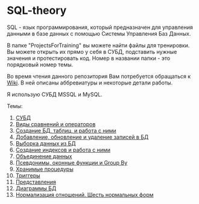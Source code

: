 # SQL-theory
SQL - язык программирования, который предназначен для управления данными в базе данных с помощью Системы Управления Баз Данных.

В папке "ProjectsForTraining" вы можете найти файлы для тренировки. Вы можете открыть их прямо у себя в СУБД, подставить нужные значения и протестировать код. Номер в названии папки - это порядковый номер темы.

Во время чтения данного репозитория Вам потребуется обращаться к [Wiki](https://github.com/Barsuchek/SQL-theory/wiki). В ней описаны аббревиатуры и некоторые детали работы.

Я использую СУБД MSSQL и MySQL.

Темы:
1. [СУБД](https://github.com/Barsuchek/SQL-theory/blob/main/Info/СУБД.md)
2. [Виды сравнений и операторов](https://github.com/Barsuchek/SQL-theory/blob/main/Info/Виды.md)
3. [Создание БД, таблиц, и работа с ними](https://github.com/Barsuchek/SQL-theory/blob/main/Info/СозданиеБД.md)
4. [Добавление, обновление и удаление записей в БД](https://github.com/Barsuchek/SQL-theory/blob/main/Info/ЗаписиБД.md)
5. [Выборка данных из БД](https://github.com/Barsuchek/SQL-theory/blob/main/Info/ВыборкаДанных.md)
6. [Создание индексов и работа с ними](https://github.com/Barsuchek/SQL-theory/blob/main/Info/Индексы.md)
7. [Объединение данных](https://github.com/Barsuchek/SQL-theory/blob/main/Info/ОбъединениеДанных.md)
8. [Псевдонимы, оконные функции и Group By](https://github.com/Barsuchek/SQL-theory/blob/main/Info/ПсевдонимыФункции.md)
9. [Хранимые процедуры](https://github.com/Barsuchek/SQL-theory/blob/main/Info/ХранимыеПроцедуры.md)
10. [Триггеры](https://github.com/Barsuchek/SQL-theory/blob/main/Info/Триггеры.md)
11. [Представления](https://github.com/Barsuchek/SQL-theory/blob/main/Info/Представления.md)
12. [Диаграммы БД](https://github.com/Barsuchek/SQL-theory/blob/main/Info/Диаграммы.md)
13. [Нормализация отношений. Шесть нормальных форм](https://github.com/Barsuchek/SQL-theory/blob/main/Info/НормализацияОтношений.md)
